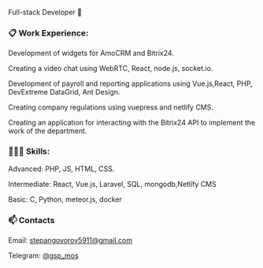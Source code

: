 Full-stack Developer 👋

### 📋 Work Experience:
Development of widgets for AmoCRM and Bitrix24.

Creating a video chat using WebRTC, React, node.js, socket.io.

Development of payroll and reporting applications using Vue.js,React, PHP, DevExtreme DataGrid, Ant Design.

Creating company regulations using vuepress and netlify CMS.

Creating an application for interacting with the Bitrix24 API to implement the work of the department.


### 👨🏻‍💻 Skills:
Advanced: PHP, JS, HTML, CSS.

Intermediate: React, Vue.js, Laravel, SQL, mongodb,Netlify CMS

Basic: C, Python, meteor.js, docker

### 📫 Contacts
Email: stepangovorov5911@gmail.com

Telegram: [@gsp_mos](https://t.me/gsp_mos)
